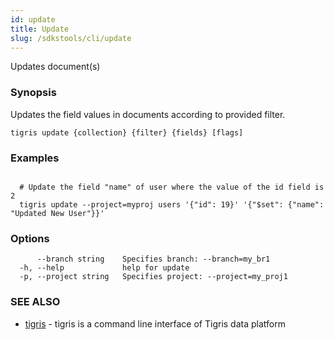 ```yaml
---
id: update
title: Update
slug: /sdkstools/cli/update
---
```


Updates document(s)

### Synopsis

Updates the field values in documents according to provided filter.

```
tigris update {collection} {filter} {fields} [flags]
```

### Examples

```

  # Update the field "name" of user where the value of the id field is 2
  tigris update --project=myproj users '{"id": 19}' '{"$set": {"name": "Updated New User"}}'

```

### Options

```
      --branch string    Specifies branch: --branch=my_br1
  -h, --help             help for update
  -p, --project string   Specifies project: --project=my_proj1
```

### SEE ALSO

- [tigris](tigris.md) - tigris is a command line interface of Tigris data platform
